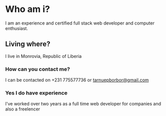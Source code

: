 # Who am i?
I am an experience and certified full stack web developer and computer enthusiast.

## Living where?

I live in Monrovia, Republic of Liberia 


### How can you contact me?
I can be contacted on +231 775577736 or tarnuepborbor@gmail.com

### Yes I do have experience
I've worked over two years as a full time web developer for companies and also a freelencer
